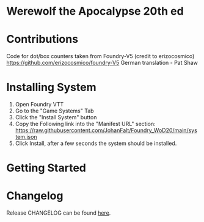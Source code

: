 # Werewolf the Apocalypse 20th ed

# Contributions
Code for dot/box counters taken from Foundry-V5 (credit to erizocosmico) https://github.com/erizocosmico/foundry-V5
German translation - Pat Shaw

# Installing System
1. Open Foundry VTT
2. Go to the "Game Systems" Tab
3. Click the "Install System" button
4. Copy the Following link into the "Manifest URL" section: https://raw.githubusercontent.com/JohanFalt/Foundry_WoD20/main/system.json
5. Click Install, after a few seconds the system should be installed.

# Getting Started

# Changelog
Release CHANGELOG can be found [here](https://github.com/JohanFalt/Foundry_WoD20/wiki/Changelog).
